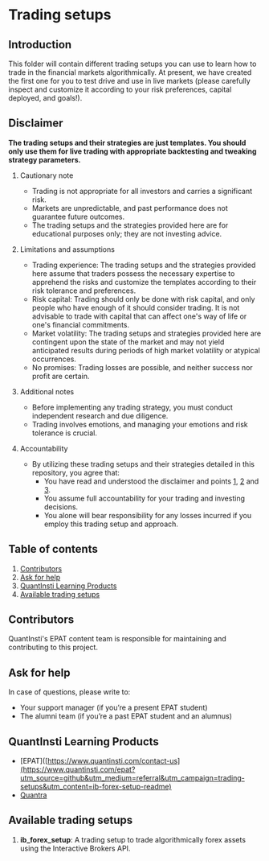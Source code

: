 # Trading setups

## Introduction 

This folder will contain different trading setups you can use to learn how to trade in the financial markets algorithmically. At present, we have created the first one for you to test drive and use in live markets (please carefully inspect and customize it according to your risk preferences, capital deployed, and goals!).

## Disclaimer
**The trading setups and their strategies are just templates. You should only use them for live trading with appropriate backtesting and tweaking strategy parameters.**


1. Cautionary note <a id='one'></a>
   
    - Trading is not appropriate for all investors and carries a significant risk.
    - Markets are unpredictable, and past performance does not guarantee future outcomes.
    - The trading setups and the strategies provided here are for educational purposes only; they are not investing advice.
2. Limitations and assumptions <a id='two'></a>
    - Trading experience: The trading setups and the strategies provided here assume that traders possess the necessary expertise to apprehend the risks and customize the templates according to their risk tolerance and preferences.
    - Risk capital: Trading should only be done with risk capital, and only people who have enough of it should consider trading. It is not advisable to trade with capital that can affect one's way of life or one's financial commitments.
    - Market volatility: The trading setups and strategies provided here are contingent upon the state of the market and may not yield anticipated results during periods of high market volatility or atypical occurrences.
    - No promises: Trading losses are possible, and neither success nor profit are certain.
3. Additional notes <a id='three'></a>
    - Before implementing any trading strategy, you must conduct independent research and due diligence.
    - Trading involves emotions, and managing your emotions and risk tolerance is crucial.
4. Accountability
    - By utilizing these trading setups and their strategies detailed in this repository, you agree that:
        - You have read and understood the disclaimer and points [1](#one), [2](#two) and [3](#three).
        - You assume full accountability for your trading and investing decisions.
        - You alone will bear responsibility for any losses incurred if you employ this trading setup and approach.

## Table of contents
1. [Contributors](#contributors)
2. [Ask for help](#help)
3. [QuantInsti Learning Products](#products)
4. [Available trading setups](#setups)

<a id='contributors'></a>
## Contributors
QuantInsti's EPAT content team is responsible for maintaining and contributing to this project.

<a id='help'></a>
## Ask for help
In case of questions, please write to:
- Your support manager (if you’re a present EPAT student)
- The alumni team (if you’re a past EPAT student and an alumnus)


<a id='products'></a>
## QuantInsti Learning Products
- [EPAT]([https://www.quantinsti.com/contact-us](https://www.quantinsti.com/epat?utm_source=github&utm_medium=referral&utm_campaign=trading-setups&utm_content=ib-forex-setup-readme)
- [Quantra](https://quantra.quantinsti.com/?utm_source=github&utm_medium=referral&utm_campaign=trading-setups&utm_content=ib-forex-setup-readme)

<a id='setups'></a>
## Available trading setups

1. **ib_forex_setup**: A trading setup to trade algorithmically forex assets using the Interactive Brokers API.
